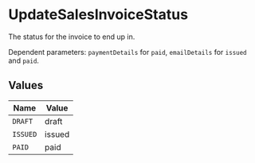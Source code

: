 # UpdateSalesInvoiceStatus

The status for the invoice to end up in.

Dependent parameters: `paymentDetails` for `paid`, `emailDetails` for `issued` and `paid`.


## Values

| Name     | Value    |
| -------- | -------- |
| `DRAFT`  | draft    |
| `ISSUED` | issued   |
| `PAID`   | paid     |